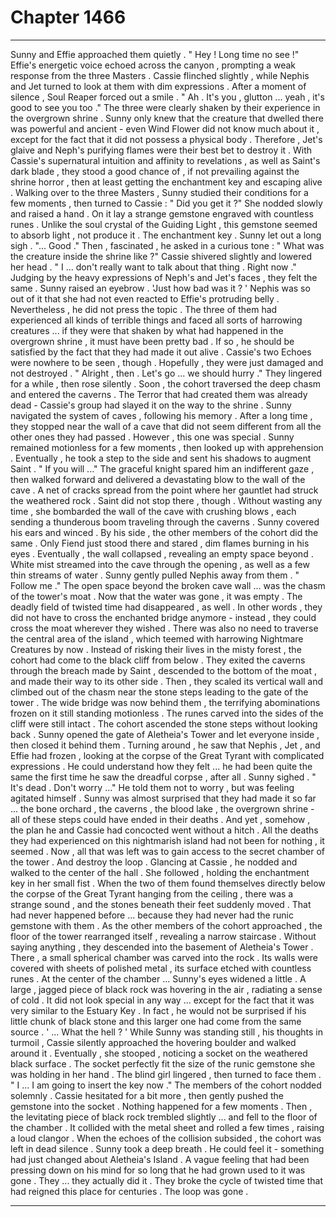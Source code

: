 
# Chapter 1466


---

Sunny and Effie approached them quietly .
" Hey ! Long time no see !" Effie's energetic voice echoed across the canyon , prompting a weak response from the three Masters . Cassie flinched slightly , while Nephis and Jet turned to look at them with dim expressions . After a moment of silence , Soul Reaper forced out a smile .
" Ah . It's you , glutton ... yeah , it's good to see you too ."
The three were clearly shaken by their experience in the overgrown shrine . Sunny only knew that the creature that dwelled there was powerful and ancient - even Wind Flower did not know much about it , except for the fact that it did not possess a physical body . Therefore , Jet's glaive and Neph's purifying flames were their best bet to destroy it .
With Cassie's supernatural intuition and affinity to revelations , as well as Saint's dark blade , they stood a good chance of , if not prevailing against the shrine horror , then at least getting the enchantment key and escaping alive .
Walking over to the three Masters , Sunny studied their conditions for a few moments , then turned to Cassie :
" Did you get it ?"
She nodded slowly and raised a hand . On it lay a strange gemstone engraved with countless runes . Unlike the soul crystal of the Guiding Light , this gemstone seemed to absorb light , not produce it .
The enchantment key .
Sunny let out a long sigh .
"... Good ."
Then , fascinated , he asked in a curious tone :
" What was the creature inside the shrine like ?"
Cassie shivered slightly and lowered her head .
" I ... don't really want to talk about that thing . Right now ."
Judging by the heavy expressions of Neph's and Jet's faces , they felt the same .
Sunny raised an eyebrow .
'Just how bad was it ? '
Nephis was so out of it that she had not even reacted to Effie's protruding belly .
Nevertheless , he did not press the topic . The three of them had experienced all kinds of terrible things and faced all sorts of harrowing creatures ... if they were that shaken by what had happened in the overgrown shrine , it must have been pretty bad . If so , he should be satisfied by the fact that they had made it out alive .
Cassie's two Echoes were nowhere to be seen , though . Hopefully , they were just damaged and not destroyed .
" Alright , then . Let's go ... we should hurry ."
They lingered for a while , then rose silently .
Soon , the cohort traversed the deep chasm and entered the caverns . The Terror that had created them was already dead - Cassie's group had slayed it on the way to the shrine . Sunny navigated the system of caves , following his memory . After a long time , they stopped near the wall of a cave that did not seem different from all the other ones they had passed .
However , this one was special .
Sunny remained motionless for a few moments , then looked up with apprehension . Eventually , he took a step to the side and sent his shadows to augment Saint .
" If you will ..."
The graceful knight spared him an indifferent gaze , then walked forward and delivered a devastating blow to the wall of the cave . A net of cracks spread from the point where her gauntlet had struck the weathered rock .
Saint did not stop there , though . Without wasting any time , she bombarded the wall of the cave with crushing blows , each sending a thunderous boom traveling through the caverns .
Sunny covered his ears and winced . By his side , the other members of the cohort did the same . Only Fiend just stood there and stared , dim flames burning in his eyes .
Eventually , the wall collapsed , revealing an empty space beyond . White mist streamed into the cave through the opening , as well as a few thin streams of water .
Sunny gently pulled Nephis away from them .
" Follow me ."
The open space beyond the broken cave wall ... was the chasm of the tower's moat .
Now that the water was gone , it was empty . The deadly field of twisted time had disappeared , as well . In other words , they did not have to cross the enchanted bridge anymore - instead , they could cross the moat wherever they wished .
There was also no need to traverse the central area of the island , which teemed with harrowing Nightmare Creatures by now . Instead of risking their lives in the misty forest , the cohort had come to the black cliff from below .
They exited the caverns through the breach made by Saint , descended to the bottom of the moat , and made their way to its other side . Then , they scaled its vertical wall and climbed out of the chasm near the stone steps leading to the gate of the tower .
The wide bridge was now behind them , the terrifying abominations frozen on it still standing motionless . The runes carved into the sides of the cliff were still intact .
The cohort ascended the stone steps without looking back . Sunny opened the gate of Aletheia's Tower and let everyone inside , then closed it behind them .
Turning around , he saw that Nephis , Jet , and Effie had frozen , looking at the corpse of the Great Tyrant with complicated expressions . He could understand how they felt ... he had been quite the same the first time he saw the dreadful corpse , after all .
Sunny sighed .
" It's dead . Don't worry ..."
He told them not to worry , but was feeling agitated himself . Sunny was almost surprised that they had made it so far ... the bone orchard , the caverns , the blood lake , the overgrown shrine - all of these steps could have ended in their deaths .
And yet , somehow , the plan he and Cassie had concocted went without a hitch . All the deaths they had experienced on this nightmarish island had not been for nothing , it seemed . Now , all that was left was to gain access to the secret chamber of the tower .
And destroy the loop .
Glancing at Cassie , he nodded and walked to the center of the hall . She followed , holding the enchantment key in her small fist .
When the two of them found themselves directly below the corpse of the Great Tyrant hanging from the ceiling , there was a strange sound , and the stones beneath their feet suddenly moved . That had never happened before ... because they had never had the runic gemstone with them .
As the other members of the cohort approached , the floor of the tower rearranged itself , revealing a narrow staircase . Without saying anything , they descended into the basement of Aletheia's Tower .
There , a small spherical chamber was carved into the rock . Its walls were covered with sheets of polished metal , its surface etched with countless runes .
At the center of the chamber ...
Sunny's eyes widened a little .
A large , jagged piece of black rock was hovering in the air , radiating a sense of cold . It did not look special in any way ... except for the fact that it was very similar to the Estuary Key .
In fact , he would not be surprised if his little chunk of black stone and this larger one had come from the same source .
' ... What the hell ? '
While Sunny was standing still , his thoughts in turmoil , Cassie silently approached the hovering boulder and walked around it . Eventually , she stooped , noticing a socket on the weathered black surface .
The socket perfectly fit the size of the runic gemstone she was holding in her hand .
The blind girl lingered , then turned to face them .
" I ... I am going to insert the key now ."
The members of the cohort nodded solemnly .
Cassie hesitated for a bit more , then gently pushed the gemstone into the socket .
Nothing happened for a few moments .
Then , the levitating piece of black rock trembled slightly ... and fell to the floor of the chamber . It collided with the metal sheet and rolled a few times , raising a loud clangor .
When the echoes of the collision subsided , the cohort was left in dead silence .
Sunny took a deep breath . He could feel it - something had just changed about Aletheia's Island . A vague feeling that had been pressing down on his mind for so long that he had grown used to it was gone .
They ... they actually did it .
They broke the cycle of twisted time that had reigned this place for centuries .
The loop was gone .

---

